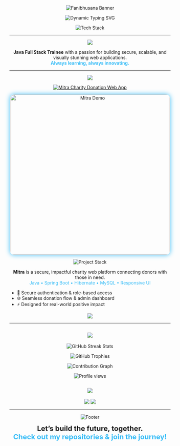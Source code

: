 
<!-- Custom Animated Banner (use your own SVG or PNG for max wow) -->
<p align="center">
  <img src="https://capsule-render.vercel.app/api?type=wave&color=0:36BCF7,100:181818&height=160&section=header&text=Fanibhusana%20%7C%20Full%20Stack%20Java%20Developer&fontSize=36&fontColor=F7F7F7&desc=Futuristic%20Web%20Experiences&descAlign=60&descSize=20" alt="Fanibhusana Banner"/>
</p>

<!-- Animated Greeting -->
<p align="center">
  <img src="https://readme-typing-svg.demolab.com?font=Fira+Code&weight=700&size=28&pause=1200&color=36BCF7&center=true&vCenter=true&width=700&lines=Namaste!+I'm+Fanibhusana+%F0%9F%91%8B;Java+Full+Stack+Developer;Building+Tomorrow's+Web+Today" alt="Dynamic Typing SVG" />
</p>

<!-- Neon Badges & Interactive Tech Cloud -->
<p align="center">
  <img src="https://skillicons.dev/icons?i=java,spring,hibernate,react,js,html,css,mysql,git,docker,maven,postman,tomcat&perline=9" alt="Tech Stack" />
</p>

---

<p align="center">
  <img src="https://img.shields.io/static/v1?label=&message=About%20Me&color=36BCF7&style=for-the-badge" />
</p>

<p align="center">
  <strong>Java Full Stack Trainee</strong> with a passion for building secure, scalable, and visually stunning web applications.<br>
  <span style="color:#36bcf7;font-weight:bold;">Always learning, always innovating.</span>
</p>

---

<p align="center">
  <img src="https://img.shields.io/static/v1?label=&message=Project+Showcase&color=36BCF7&style=for-the-badge" />
</p>
<p align="center">
  <a href="https://github.com/Fanibhusana/mitra.git">
    <img src="https://capsule-render.vercel.app/api?type=soft&color=0:36BCF7,100:181818&height=120&section=header&text=Mitra%20%E2%80%93%20Charity%20Donation%20Web%20App&fontSize=28&fontColor=fff" alt="Mitra Charity Donation Web App"/>
  </a>
</p>
<p align="center">
  <!-- Project Screenshot/GIF -->
  <img src="https://github.com/user-attachments/assets/b05d4355-6290-429c-980e-53d3cd90fe48" width="500" alt="Mitra Demo" style="border-radius:12px; box-shadow:0 0 16px #36bcf7;">
</p>
<p align="center">
  <img src="https://skillicons.dev/icons?i=java,spring,hibernate,html,css,mysql" alt="Project Stack" />
</p>

<p align="center">
  <b>Mitra</b> is a secure, impactful charity web platform connecting donors with those in need.<br>
  <span style="color:#36bcf7;">Java • Spring Boot • Hibernate • MySQL • Responsive UI</span>
</p>

<ul>
  <li>🔐 Secure authentication & role-based access</li>
  <li>🌐 Seamless donation flow & admin dashboard</li>
  <li>⚡ Designed for real-world positive impact</li>
</ul>

<p align="center">
  <a href="https://github.com/Fanibhusana/mitra.git">
    <img src="https://img.shields.io/badge/Explore%20Mitra-36BCF7?style=for-the-badge&logo=github&logoColor=white" />
  </a>
</p>


---

<h2 align="center">
  <img src="https://img.shields.io/static/v1?label=&message=%F0%9F%8F%86%20More%20GitHub%20Stats%20%F0%9F%8F%86&color=36BCF7&style=for-the-badge" />
</h2>

<!-- Streak Stats -->
<p align="center">
  <img src="https://streak-stats.demolab.com?user=Fanibhusana&theme=tokyonight&hide_border=true&date_format=M%20j%5B%2C%20Y%5D" alt="GitHub Streak Stats"/>
</p>

<!-- Trophies -->
<p align="center">
  <img src="https://github-profile-trophy.vercel.app/?username=Fanibhusana&theme=radical&no-frame=true&title=Stars,Commits,Followers,Repositories,PullRequest,Issues" alt="GitHub Trophies"/>
</p>

<!-- Contribution Graph -->
<p align="center">
  <img src="https://github-readme-activity-graph.vercel.app/graph?username=Fanibhusana&theme=react-dark&hide_border=true" alt="Contribution Graph" />
</p>

<!-- Visitor Counter -->
<p align="center">
  <img src="https://komarev.com/ghpvc/?username=Fanibhusana&style=for-the-badge&color=36BCF7" alt="Profile views" />
</p>


<h2 align="center">
  <img src="https://img.shields.io/static/v1?label=&message=%F0%9F%92%AC%20Let's%20Connect!%20%F0%9F%92%AC&color=F7E018&style=for-the-badge" />
</h2>

<p align="center">
  <!-- Add your real links below: -->
  <a href="mailto:fanibhusana2002@gmail.com"><img src="https://img.shields.io/badge/Email-181818?style=for-the-badge&logo=gmail&logoColor=white"/></a>
  <a href="https://linkedin.com/in/"><img src="https://img.shields.io/badge/LinkedIn-36BCF7?style=for-the-badge&logo=linkedin&logoColor=white"/></a>
  <!-- Add more social/contact icons as you wish -->
</p>

---

<p align="center">
  <img src="https://capsule-render.vercel.app/api?type=waving&color=0:36BCF7,100:181818&height=90&section=footer&fontColor=ffffff" alt="Footer"/>
</p>
<p align="center">
  <b style="font-size:22px;">Let’s build the future, together.<br>
  <span style="color:#36BCF7;">Check out my repositories & join the journey!</span></b>
</p>
